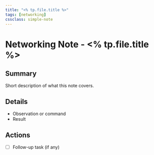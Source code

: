 ```yaml
---
title: "<% tp.file.title %>"
tags: [networking]
cssclass: simple-note
---
```


# Networking Note - <% tp.file.title %>

## Summary
Short description of what this note covers.

## Details
- Observation or command
- Result

## Actions
- [ ] Follow-up task (if any)
